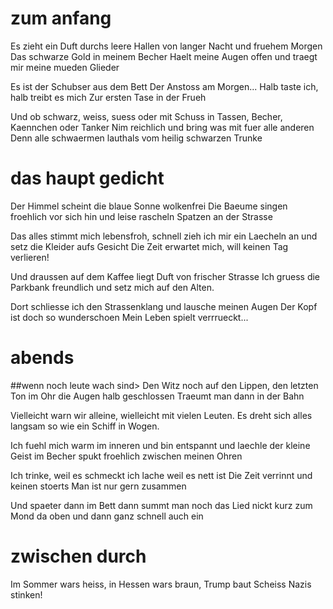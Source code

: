 # zum anfang
Es zieht ein Duft durchs leere Hallen
von langer Nacht und fruehem Morgen
Das schwarze Gold in meinem Becher
Haelt meine Augen offen
und traegt mir meine mueden Glieder

Es ist der Schubser aus dem Bett
Der Anstoss am Morgen...
Halb taste ich, halb treibt es mich
Zur ersten Tase in der Frueh

Und ob schwarz, weiss, suess oder mit Schuss
in Tassen, Becher, Kaennchen oder Tanker
Nim reichlich und bring was mit fuer alle anderen
Denn alle schwaermen lauthals vom heilig schwarzen Trunke

# das haupt gedicht
Der Himmel scheint
die blaue Sonne wolkenfrei
Die Baeume singen froehlich vor sich hin
und leise rascheln Spatzen an der Strasse

Das alles stimmt mich lebensfroh,
schnell zieh ich mir ein Laecheln an
und setz die Kleider aufs Gesicht
Die Zeit erwartet mich, will keinen Tag verlieren!

Und draussen auf dem Kaffee
liegt Duft von frischer Strasse
Ich gruess die Parkbank freundlich
und setz mich auf den Alten.

Dort schliesse ich den Strassenklang
und lausche meinen Augen
Der Kopf ist doch so wunderschoen
Mein Leben spielt verrrueckt...

# abends
##wenn noch leute wach sind>
Den Witz noch auf den Lippen,
den letzten Ton im Ohr
die Augen halb geschlossen
Traeumt man dann in der Bahn

Vielleicht warn wir alleine,
wielleicht mit vielen Leuten.
Es dreht sich alles langsam
so wie ein Schiff in Wogen.

Ich fuehl mich warm im inneren
und bin entspannt und laechle
der kleine Geist im Becher
spukt froehlich zwischen meinen Ohren

Ich trinke, weil es schmeckt
ich lache weil es nett ist
Die Zeit verrinnt und keinen stoerts
Man ist nur gern zusammen

Und spaeter dann im Bett
dann summt man noch das Lied
nickt kurz zum Mond da oben
und dann ganz schnell auch ein

# zwischen durch
Im Sommer wars heiss,
in Hessen wars braun,
Trump baut Scheiss
Nazis stinken!
